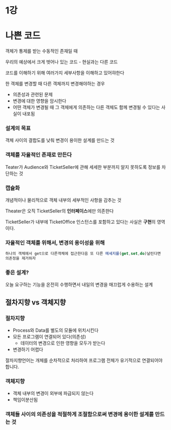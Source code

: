 # 1강

# 나쁜 코드

객체가 통제를 받는 수동적인 존재일 때

우리의 예상에서 크게 벗어나 있는 코드 - 현실과는 다른 코드

코드를 이해하기 위해 여러가지 세부사항을 이해하고 있어햐한다

한 객체를 변경할 때 다른 객체까지 변경해야하는 경우

- 의존성과 관련된 문제
- 변경에 대한 영향을 암시한다
- 어떤 객체가 변경될 때 그 객체에게 의존하는 다른 객체도 함께 변경될 수 있다는 사실이 내포됨

### 설계의 목표

객체 사이의 결합도를 낮춰 변경이 용이한 설계를 만드는 것

### 객체를 자율적인 존재로 만든다

Teater가 Audience와 TicketSeller에 관해 세세한 부분까지 알지 못하도록 정보를 차단하는 것

### 캡슐화

개념적이나 물리적으로 객체 내부의 세부적인 사항을 감추는 것

Theater은 오직 TicketSeller의 **인터페이스**에만 의존한다

TicketSeller가 내부에 TicketOffice 인스턴스를 포함하고 있다는 사실은 **구현**의 영역이다.

### 자율적인 객체를 위해서, 변경의 용이성을 위해

```jsx
하나의 객체에서 get으로 다른객체에 접근한다음 또 다른 메세지를(get,set,do)날린다면
의존정을 제거하자
```

### 좋은 설계?

오늘 요구하는 기능을 온전히 수행하면서 내일의 변경을 매끄럽게 수용하는 설계

## 절차지향 vs 객체지향

### 절차지향

- Process와 Data를 별도의 모듈에 위치시킨다
- 모든 프로그램이 연결되어 있다(의존성)
    - 데이터의 변경으로 인한 영향을 모두가 받는다
- 변경하기 어렵다

절차지향언어는 개체를 순차적으로 처리하여 프로그램 전체가 유기적으로 연결되어야 합니다.

### 객체지향

- 객체 내부의 변경이 외부에 파급되지 않는다
- 책임이분산됨

### 객체들 사이의 의존성을 적절하게 조절함으로써 변경에 용이한 설계를 만드는 것